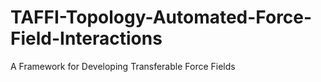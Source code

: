 # TAFFI-Topology-Automated-Force-Field-Interactions
 A Framework for Developing Transferable Force Fields
